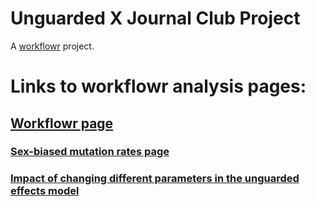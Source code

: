 # Unguarded X Journal Club Project

A [workflowr](https://github.com/jdblischak/workflowr) project.

# Links to workflowr analysis pages:

## [Workflowr page](https://ijbeasley.github.io/unguarded_x_journal_club/index.html)

### [Sex-biased mutation rates page](https://ijbeasley.github.io/unguarded_x_journal_club/sex_biased_mutation_rate.html)

### [Impact of changing different parameters in the unguarded effects model](https://ijbeasley.github.io/unguarded_x_journal_club/parameter_in_unguarded_effects_model.html)